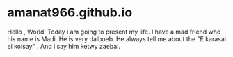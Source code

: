 # amanat966.github.io
Hello , World!
Today i am going to present my life. I have a mad friend who his name is Madi. He is very dalboeb. He always tell me about the "E karasai ei koisay" . And i say him ketwy zaebal.
